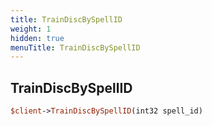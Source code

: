 ```yaml
---
title: TrainDiscBySpellID
weight: 1
hidden: true
menuTitle: TrainDiscBySpellID
---
```

## TrainDiscBySpellID
```perl
$client->TrainDiscBySpellID(int32 spell_id)
```